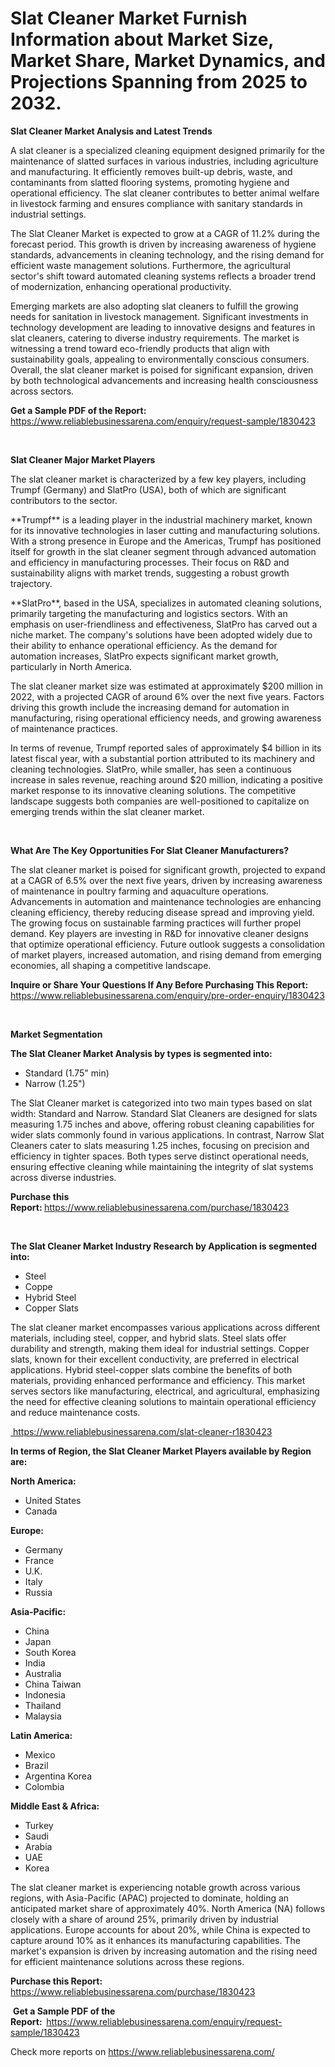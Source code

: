 <p><h1>Slat Cleaner Market Furnish Information about Market Size, Market Share, Market Dynamics, and Projections Spanning from 2025 to 2032.</h1></p><p><strong>Slat Cleaner Market Analysis and Latest Trends</strong></p>
<p><p>A slat cleaner is a specialized cleaning equipment designed primarily for the maintenance of slatted surfaces in various industries, including agriculture and manufacturing. It efficiently removes built-up debris, waste, and contaminants from slatted flooring systems, promoting hygiene and operational efficiency. The slat cleaner contributes to better animal welfare in livestock farming and ensures compliance with sanitary standards in industrial settings.</p><p>The Slat Cleaner Market is expected to grow at a CAGR of 11.2% during the forecast period. This growth is driven by increasing awareness of hygiene standards, advancements in cleaning technology, and the rising demand for efficient waste management solutions. Furthermore, the agricultural sector's shift toward automated cleaning systems reflects a broader trend of modernization, enhancing operational productivity.</p><p>Emerging markets are also adopting slat cleaners to fulfill the growing needs for sanitation in livestock management. Significant investments in technology development are leading to innovative designs and features in slat cleaners, catering to diverse industry requirements. The market is witnessing a trend toward eco-friendly products that align with sustainability goals, appealing to environmentally conscious consumers. Overall, the slat cleaner market is poised for significant expansion, driven by both technological advancements and increasing health consciousness across sectors.</p></p>
<p><strong>Get a Sample PDF of the Report:&nbsp;</strong> <a href="https://www.reliablebusinessarena.com/enquiry/request-sample/1830423?utm_campaign=3498&utm_medium=2&utm_source=Github&utm_content=ia&utm_term=10042025&utm_id=slat-cleaner">https://www.reliablebusinessarena.com/enquiry/request-sample/1830423</a></p>
<p>&nbsp;</p>
<p><strong>Slat Cleaner Major Market Players</strong></p>
<p><p>The slat cleaner market is characterized by a few key players, including Trumpf (Germany) and SlatPro (USA), both of which are significant contributors to the sector.</p><p>**Trumpf** is a leading player in the industrial machinery market, known for its innovative technologies in laser cutting and manufacturing solutions. With a strong presence in Europe and the Americas, Trumpf has positioned itself for growth in the slat cleaner segment through advanced automation and efficiency in manufacturing processes. Their focus on R&D and sustainability aligns with market trends, suggesting a robust growth trajectory.</p><p>**SlatPro**, based in the USA, specializes in automated cleaning solutions, primarily targeting the manufacturing and logistics sectors. With an emphasis on user-friendliness and effectiveness, SlatPro has carved out a niche market. The company's solutions have been adopted widely due to their ability to enhance operational efficiency. As the demand for automation increases, SlatPro expects significant market growth, particularly in North America.</p><p>The slat cleaner market size was estimated at approximately $200 million in 2022, with a projected CAGR of around 6% over the next five years. Factors driving this growth include the increasing demand for automation in manufacturing, rising operational efficiency needs, and growing awareness of maintenance practices.</p><p>In terms of revenue, Trumpf reported sales of approximately $4 billion in its latest fiscal year, with a substantial portion attributed to its machinery and cleaning technologies. SlatPro, while smaller, has seen a continuous increase in sales revenue, reaching around $20 million, indicating a positive market response to its innovative cleaning solutions. The competitive landscape suggests both companies are well-positioned to capitalize on emerging trends within the slat cleaner market.</p></p>
<p>&nbsp;</p>
<p><strong>What Are The Key Opportunities For Slat Cleaner Manufacturers?</strong></p>
<p><p>The slat cleaner market is poised for significant growth, projected to expand at a CAGR of 6.5% over the next five years, driven by increasing awareness of maintenance in poultry farming and aquaculture operations. Advancements in automation and maintenance technologies are enhancing cleaning efficiency, thereby reducing disease spread and improving yield. The growing focus on sustainable farming practices will further propel demand. Key players are investing in R&D for innovative cleaner designs that optimize operational efficiency. Future outlook suggests a consolidation of market players, increased automation, and rising demand from emerging economies, all shaping a competitive landscape.</p></p>
<p><strong>Inquire or Share Your Questions If Any Before Purchasing This Report:</strong> <a href="https://www.reliablebusinessarena.com/enquiry/pre-order-enquiry/1830423?utm_campaign=3498&utm_medium=2&utm_source=Github&utm_content=ia&utm_term=10042025&utm_id=slat-cleaner">https://www.reliablebusinessarena.com/enquiry/pre-order-enquiry/1830423</a></p>
<p>&nbsp;</p>
<p><strong>Market Segmentation</strong></p>
<p><strong>The Slat Cleaner Market Analysis by types is segmented into:</strong></p>
<p><ul><li>Standard (1.75" min) </li><li>Narrow (1.25")</li></ul></p>
<p><p>The Slat Cleaner market is categorized into two main types based on slat width: Standard and Narrow. Standard Slat Cleaners are designed for slats measuring 1.75 inches and above, offering robust cleaning capabilities for wider slats commonly found in various applications. In contrast, Narrow Slat Cleaners cater to slats measuring 1.25 inches, focusing on precision and efficiency in tighter spaces. Both types serve distinct operational needs, ensuring effective cleaning while maintaining the integrity of slat systems across diverse industries.</p></p>
<p><strong>Purchase this Report:&nbsp;</strong><a href="https://www.reliablebusinessarena.com/purchase/1830423?utm_campaign=3498&utm_medium=2&utm_source=Github&utm_content=ia&utm_term=10042025&utm_id=slat-cleaner">https://www.reliablebusinessarena.com/purchase/1830423</a></p>
<p>&nbsp;</p>
<p><strong>The Slat Cleaner Market Industry Research by Application is segmented into:</strong></p>
<p><ul><li>Steel</li><li>Coppe</li><li>Hybrid Steel</li><li>Copper Slats</li></ul></p>
<p><p>The slat cleaner market encompasses various applications across different materials, including steel, copper, and hybrid slats. Steel slats offer durability and strength, making them ideal for industrial settings. Copper slats, known for their excellent conductivity, are preferred in electrical applications. Hybrid steel-copper slats combine the benefits of both materials, providing enhanced performance and efficiency. This market serves sectors like manufacturing, electrical, and agricultural, emphasizing the need for effective cleaning solutions to maintain operational efficiency and reduce maintenance costs.</p></p>
<p><a href="https://www.reliablebusinessarena.com/slat-cleaner-r1830423?utm_campaign=3498&utm_medium=2&utm_source=Github&utm_content=ia&utm_term=10042025&utm_id=slat-cleaner">&nbsp;https://www.reliablebusinessarena.com/slat-cleaner-r1830423</a></p>
<p><strong>In terms of Region, the Slat Cleaner Market Players available by Region are:</strong></p>
<p>
    <p> <strong> North America: </strong>
        <ul>
            <li>United States</li>
            <li>Canada</li>
        </ul>
        </p> 
    <p> <strong> Europe: </strong>
        <ul>
            <li>Germany</li>
            <li>France</li>
            <li>U.K.</li>
            <li>Italy</li>
            <li>Russia</li>
        </ul>
        </p> 
    <p> <strong> Asia-Pacific: </strong>
        <ul>
            <li>China</li>
            <li>Japan</li>
            <li>South Korea</li>
            <li>India</li>
            <li>Australia</li>
            <li>China Taiwan</li>
            <li>Indonesia</li>
            <li>Thailand</li>
            <li>Malaysia</li>
        </ul>
        </p> 
    <p> <strong> Latin America: </strong>
        <ul>
            <li>Mexico</li>
            <li>Brazil</li>
            <li>Argentina Korea</li>
            <li>Colombia</li>
        </ul>
        </p> 
    <p> <strong> Middle East & Africa: </strong>
        <ul>
            <li>Turkey</li>
            <li>Saudi</li>
            <li>Arabia</li>
            <li>UAE</li>
            <li>Korea</li>
        </ul>
    </p>
    </p>
<p><p>The slat cleaner market is experiencing notable growth across various regions, with Asia-Pacific (APAC) projected to dominate, holding an anticipated market share of approximately 40%. North America (NA) follows closely with a share of around 25%, primarily driven by industrial applications. Europe accounts for about 20%, while China is expected to capture around 10% as it enhances its manufacturing capabilities. The market's expansion is driven by increasing automation and the rising need for efficient maintenance solutions across these regions.</p></p>
<p><strong>Purchase this Report: </strong><a href="https://www.reliablebusinessarena.com/purchase/1830423?utm_campaign=3498&utm_medium=2&utm_source=Github&utm_content=ia&utm_term=10042025&utm_id=slat-cleaner">https://www.reliablebusinessarena.com/purchase/1830423</a></p>
<p>&nbsp;<strong>Get a Sample PDF of the Report:&nbsp;&nbsp;</strong><a href="https://www.reliablebusinessarena.com/enquiry/request-sample/1830423?utm_campaign=3498&utm_medium=2&utm_source=Github&utm_content=ia&utm_term=10042025&utm_id=slat-cleaner">https://www.reliablebusinessarena.com/enquiry/request-sample/1830423</a></p>
<p><strong></strong></p>
<p>Check more reports on <a href="https://www.reliablebusinessarena.com/?utm_campaign=3498&utm_medium=2&utm_source=Github&utm_content=ia&utm_term=10042025&utm_id=slat-cleaner">https://www.reliablebusinessarena.com/</a></p>